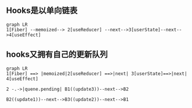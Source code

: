 
## Hooks是以单向链表
```mermaid
graph LR
1[Fiber] --memoized--> 2[useReducer] --next-->3[userState]--next-->4[useEffect]
```

## hooks又拥有自己的更新队列
```mermaid
graph LR
1[Fiber] ==> |memoized|2[useReducer] ==>|next| 3[userState]==>|next| 4[useEffect]

2 -.->|quene.pending| B1((update3))--next-->B2

B2((update1))--next-->B3((update2))--next-->B1
```